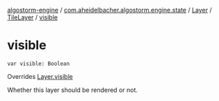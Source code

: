 [algostorm-engine](../../../index.md) / [com.aheidelbacher.algostorm.engine.state](../../index.md) / [Layer](../index.md) / [TileLayer](index.md) / [visible](.)

# visible

`var visible: Boolean`

Overrides [Layer.visible](../visible.md)

Whether this layer should be rendered or not.

